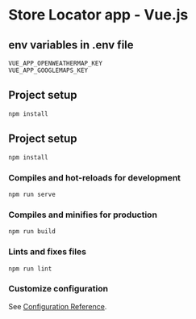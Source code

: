 # Store Locator app - Vue.js

## env variables in .env file
```
VUE_APP_OPENWEATHERMAP_KEY
VUE_APP_GOOGLEMAPS_KEY
```
## Project setup
```
npm install
```
## Project setup
```
npm install
```

### Compiles and hot-reloads for development
```
npm run serve
```

### Compiles and minifies for production
```
npm run build
```

### Lints and fixes files
```
npm run lint
```

### Customize configuration
See [Configuration Reference](https://cli.vuejs.org/config/).
